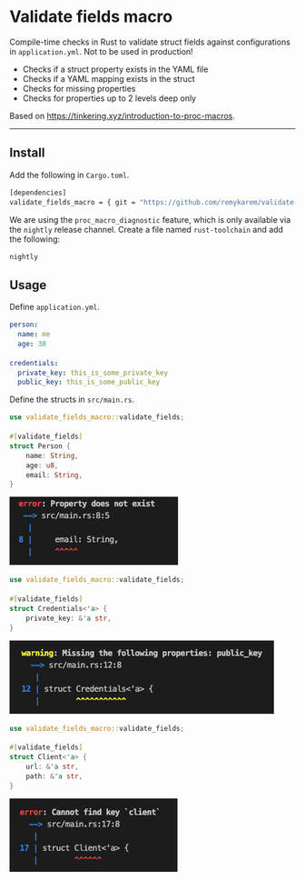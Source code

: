 # Validate fields macro

Compile-time checks in Rust to validate struct fields against configurations in `application.yml`. Not to be used in production!

* Checks if a struct property exists in the YAML file
* Checks if a YAML mapping exists in the struct
* Checks for missing properties
* Checks for properties up to 2 levels deep only

Based on https://tinkering.xyz/introduction-to-proc-macros.

---

## Install

Add the following in `Cargo.toml`.

```bash
[dependencies]
validate_fields_macro = { git = "https://github.com/remykarem/validate-fields-macro" }
```

We are using the `proc_macro_diagnostic` feature, which is only available via the `nightly` release channel. Create a file named `rust-toolchain` and add the following:

```txt
nightly
```

## Usage

Define `application.yml`.

```yml
person:
  name: me
  age: 30

credentials:
  private_key: this_is_some_private_key
  public_key: this_is_some_public_key
```

Define the structs in `src/main.rs`.

```rust
use validate_fields_macro::validate_fields;

#[validate_fields]
struct Person {
    name: String,
    age: u8,
    email: String,
}
```

![Property does not exist](./images/property-does-not-exist.png)

```rust
use validate_fields_macro::validate_fields;

#[validate_fields]
struct Credentials<'a> {
    private_key: &'a str,
}
```

![Missing properties](./images/missing-properties.png)

```rust
use validate_fields_macro::validate_fields;

#[validate_fields]
struct Client<'a> {
    url: &'a str,
    path: &'a str,
}
```

![Cannot find key](./images/cannot-find-key.png)
